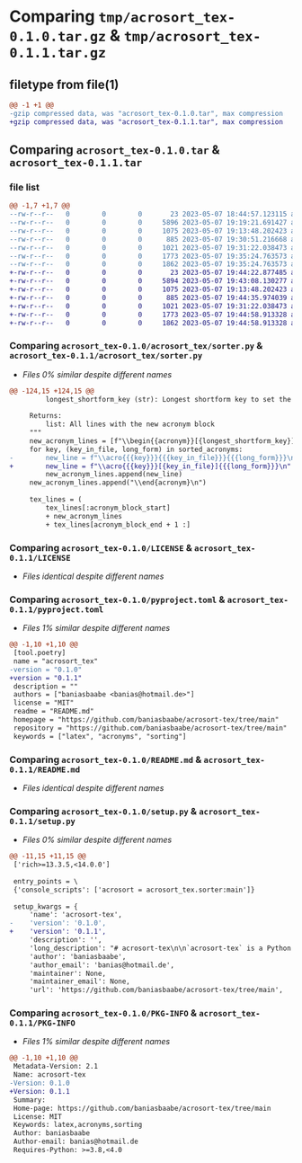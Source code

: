 # Comparing `tmp/acrosort_tex-0.1.0.tar.gz` & `tmp/acrosort_tex-0.1.1.tar.gz`

## filetype from file(1)

```diff
@@ -1 +1 @@
-gzip compressed data, was "acrosort_tex-0.1.0.tar", max compression
+gzip compressed data, was "acrosort_tex-0.1.1.tar", max compression
```

## Comparing `acrosort_tex-0.1.0.tar` & `acrosort_tex-0.1.1.tar`

### file list

```diff
@@ -1,7 +1,7 @@
--rw-r--r--   0        0        0       23 2023-05-07 18:44:57.123115 acrosort_tex-0.1.0/acrosort_tex/__init__.py
--rw-r--r--   0        0        0     5896 2023-05-07 19:19:21.691427 acrosort_tex-0.1.0/acrosort_tex/sorter.py
--rw-r--r--   0        0        0     1075 2023-05-07 19:13:48.202423 acrosort_tex-0.1.0/LICENSE
--rw-r--r--   0        0        0      885 2023-05-07 19:30:51.216668 acrosort_tex-0.1.0/pyproject.toml
--rw-r--r--   0        0        0     1021 2023-05-07 19:31:22.038473 acrosort_tex-0.1.0/README.md
--rw-r--r--   0        0        0     1773 2023-05-07 19:35:24.763573 acrosort_tex-0.1.0/setup.py
--rw-r--r--   0        0        0     1862 2023-05-07 19:35:24.763573 acrosort_tex-0.1.0/PKG-INFO
+-rw-r--r--   0        0        0       23 2023-05-07 19:44:22.877485 acrosort_tex-0.1.1/acrosort_tex/__init__.py
+-rw-r--r--   0        0        0     5894 2023-05-07 19:43:08.130277 acrosort_tex-0.1.1/acrosort_tex/sorter.py
+-rw-r--r--   0        0        0     1075 2023-05-07 19:13:48.202423 acrosort_tex-0.1.1/LICENSE
+-rw-r--r--   0        0        0      885 2023-05-07 19:44:35.974039 acrosort_tex-0.1.1/pyproject.toml
+-rw-r--r--   0        0        0     1021 2023-05-07 19:31:22.038473 acrosort_tex-0.1.1/README.md
+-rw-r--r--   0        0        0     1773 2023-05-07 19:44:58.913328 acrosort_tex-0.1.1/setup.py
+-rw-r--r--   0        0        0     1862 2023-05-07 19:44:58.913328 acrosort_tex-0.1.1/PKG-INFO
```

### Comparing `acrosort_tex-0.1.0/acrosort_tex/sorter.py` & `acrosort_tex-0.1.1/acrosort_tex/sorter.py`

 * *Files 0% similar despite different names*

```diff
@@ -124,15 +124,15 @@
         longest_shortform_key (str): Longest shortform key to set the width of the shortform column in the acronym block
 
     Returns:
         list: All lines with the new acronym block
     """
     new_acronym_lines = [f"\\begin{{acronym}}[{longest_shortform_key}]\n"]
     for key, (key_in_file, long_form) in sorted_acronyms:
-        new_line = f"\\acro{{{key}}}{{{key_in_file}}}{{{long_form}}}\n"
+        new_line = f"\\acro{{{key}}}[{key_in_file}]{{{long_form}}}\n"
         new_acronym_lines.append(new_line)
     new_acronym_lines.append("\\end{acronym}\n")
 
     tex_lines = (
         tex_lines[:acronym_block_start]
         + new_acronym_lines
         + tex_lines[acronym_block_end + 1 :]
```

### Comparing `acrosort_tex-0.1.0/LICENSE` & `acrosort_tex-0.1.1/LICENSE`

 * *Files identical despite different names*

### Comparing `acrosort_tex-0.1.0/pyproject.toml` & `acrosort_tex-0.1.1/pyproject.toml`

 * *Files 1% similar despite different names*

```diff
@@ -1,10 +1,10 @@
 [tool.poetry]
 name = "acrosort_tex"
-version = "0.1.0"
+version = "0.1.1"
 description = ""
 authors = ["baniasbaabe <banias@hotmail.de>"]
 license = "MIT"
 readme = "README.md"
 homepage = "https://github.com/baniasbaabe/acrosort-tex/tree/main"
 repository = "https://github.com/baniasbaabe/acrosort-tex/tree/main"
 keywords = ["latex", "acronyms", "sorting"]
```

### Comparing `acrosort_tex-0.1.0/README.md` & `acrosort_tex-0.1.1/README.md`

 * *Files identical despite different names*

### Comparing `acrosort_tex-0.1.0/setup.py` & `acrosort_tex-0.1.1/setup.py`

 * *Files 0% similar despite different names*

```diff
@@ -11,15 +11,15 @@
 ['rich>=13.3.5,<14.0.0']
 
 entry_points = \
 {'console_scripts': ['acrosort = acrosort_tex.sorter:main']}
 
 setup_kwargs = {
     'name': 'acrosort-tex',
-    'version': '0.1.0',
+    'version': '0.1.1',
     'description': '',
     'long_description': "# acrosort-tex\n\n`acrosort-tex` is a Python Command Line App to sort your acronyms in your `.tex` by their shortform.\n\n## Installation\n\nYou can install acrosort-tex using pip (note the underscore):\n\n```bash\npip install acrosort_tex\n```\n\n## Usage\n\nTo use `acrosort-tex`, you first need to create a `.tex` file with a list of acronyms (see in `examples` for an example file).\n\nIt doesn't matter if there are other TeX commands before or after the `acronym` block.\n\nTo sort the acronyms, run the following command:\n\n```bash\nacrosort <input_file.tex> <output_file.tex>\n```\n\nFor example:\n\n```bash\nacrosort examples/List_Of_Abbreviations.tex acronyms.tex\n```\n\nThis will create a new `.tex` file called `sorted_acronyms.tex` with the sorted acronyms, while everything else isn't touched.\n\nIt will also find the longest key to set the width of the shortform column in the acronym block.\n\n## License\n\n`acrosort_tex` is licensed under the MIT License. See the LICENSE file for more information.\n",
     'author': 'baniasbaabe',
     'author_email': 'banias@hotmail.de',
     'maintainer': None,
     'maintainer_email': None,
     'url': 'https://github.com/baniasbaabe/acrosort-tex/tree/main',
```

### Comparing `acrosort_tex-0.1.0/PKG-INFO` & `acrosort_tex-0.1.1/PKG-INFO`

 * *Files 1% similar despite different names*

```diff
@@ -1,10 +1,10 @@
 Metadata-Version: 2.1
 Name: acrosort-tex
-Version: 0.1.0
+Version: 0.1.1
 Summary: 
 Home-page: https://github.com/baniasbaabe/acrosort-tex/tree/main
 License: MIT
 Keywords: latex,acronyms,sorting
 Author: baniasbaabe
 Author-email: banias@hotmail.de
 Requires-Python: >=3.8,<4.0
```

